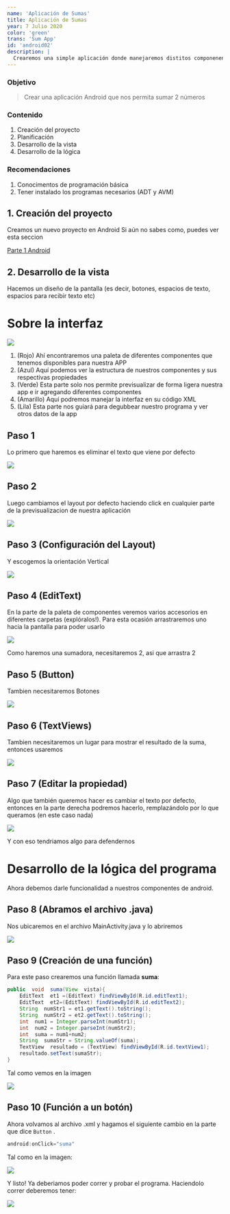 ```yaml
---
name: 'Aplicación de Sumas'
title: Aplicación de Sumas
year: 7 Julio 2020
color: 'green'
trans: 'Sum App'
id: 'android02'
description: |
  Crearemos una simple aplicación donde manejaremos distitos componenentes utilizados en Android
---
```



### Objetivo
> Crear una aplicación Android que nos permita sumar 2 números

### Contenido
1. Creación del proyecto
2. Planificación
3. Desarrollo de la vista
4. Desarrollo de la lógica

### Recomendaciones
1. Conocimentos de programación básica
2. Tener instalado los programas necesarios (ADT y AVM)


## 1. Creación del proyecto
Creamos un nuevo proyecto en Android
Si aún no sabes como, puedes ver esta seccion

[Parte 1 Android](https://enfocate.tech/android/and01)

## 2. Desarrollo de la vista
Hacemos un diseño de la pantalla (es decir, botones, espacios de texto, espacios para recibir texto etc)


# Sobre la interfaz


![](https://github.com/doneber/POO/blob/master/Resources/clase02/estructura01.jpg?raw=true)


1. (Rojo) Ahí encontraremos una paleta de diferentes componentes que tenemos disponibles para nuestra APP
2. (Azul) Aquí podemos ver la estructura de nuestros componentes y sus respectivas propiedades
3. (Verde) Esta parte solo nos permite previsualizar de forma ligera nuestra app e ir agregando diferentes componentes
4. (Amarillo) Aquí podremos manejar la interfaz en su código XML
5. (Lila) Esta parte nos guiará para degubbear nuestro programa y ver otros datos de la app


## Paso 1

Lo primero que haremos es eliminar el texto que viene por defecto



![](https://github.com/doneber/POO/blob/master/Resources/clase02/paso01.jpg?raw=true)



## Paso 2


Luego cambiamos el layout por defecto haciendo click en cualquier parte de la previsualizacion de nuestra aplicación


![](https://raw.githubusercontent.com/doneber/POO/master/Resources/clase02/paso02.jpg)


## Paso 3 (Configuración del Layout)


Y escogemos la orientación Vertical


![](https://raw.githubusercontent.com/doneber/POO/master/Resources/clase02/paso03.jpg)


## Paso 4 (EditText)


En la parte de la paleta de componentes veremos varios accesorios en diferentes carpetas (explóralos!). Para esta ocasión arrastraremos uno hacia la pantalla para poder usarlo


![](https://raw.githubusercontent.com/doneber/POO/master/Resources/clase02/paso04.jpg)


Como haremos una sumadora, necesitaremos 2, asi que arrastra 2

## Paso 5 (Button)

Tambien necesitaremos Botones


![](https://raw.githubusercontent.com/doneber/POO/master/Resources/clase02/paso05.jpg)


## Paso 6 (TextViews)


Tambien necesitaremos un lugar para mostrar el resultado de la suma, entonces usaremos 


![](https://raw.githubusercontent.com/doneber/POO/master/Resources/clase02/paso06.jpg)



## Paso 7 (Editar la propiedad)


Algo que también queremos hacer es cambiar el texto por defecto, entonces en la parte derecha podremos hacerlo, remplazándolo por lo que queramos (en este caso nada)


![](https://raw.githubusercontent.com/doneber/POO/master/Resources/clase02/paso07.jpg)



Y con eso tendriamos algo para defendernos
# Desarrollo de la lógica del programa
Ahora debemos darle funcionalidad a nuestros componentes de android.
## Paso 8 (Abramos el archivo .java)
Nos ubicaremos en el archivo MainActivity.java y lo abriremos


![](https://raw.githubusercontent.com/doneber/POO/master/Resources/clase02/paso08.jpg)


## Paso 9 (Creación de una función)


Para este paso crearemos una función llamada **suma**:

```java
public  void  suma(View  vista){
    EditText  et1 =(EditText) findViewById(R.id.editText1);
    EditText  et2=(EditText) findViewById(R.id.editText2);
    String  numStr1 = et1.getText().toString();
    String  numStr2 = et2.getText().toString();
    int  num1 = Integer.parseInt(numStr1);
    int  num2 = Integer.parseInt(numStr2);
    int  suma = num1+num2;
    String  sumaStr = String.valueOf(suma);
    TextView  resultado = (TextView) findViewById(R.id.textView1);
    resultado.setText(sumaStr);
}
```

Tal como vemos en la imagen


![](https://raw.githubusercontent.com/doneber/POO/master/Resources/clase02/paso09.jpg)


## Paso 10 (Función a un botón)


Ahora volvamos al archivo .xml y hagamos el siguiente cambio en la parte que dice `Button` .

```java
android:onClick="suma"
```

Tal como en la imagen:

![](https://raw.githubusercontent.com/doneber/POO/master/Resources/clase02/paso10.jpg)

Y listo!
Ya deberiamos poder correr y probar el programa.
Haciendolo correr deberemos tener:

![](https://raw.githubusercontent.com/doneber/POO/master/Resources/clase02/paso11.jpg)